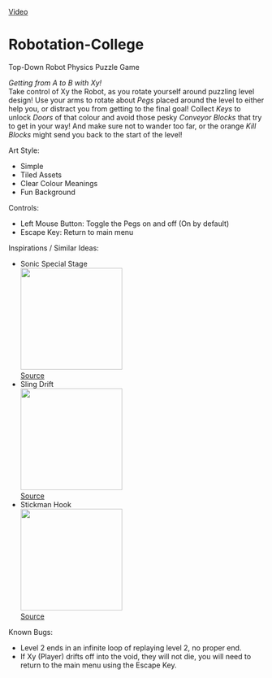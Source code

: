 [Video](https://youtu.be/8lGNuTgE2gU)
# Robotation-College
 Top-Down Robot Physics Puzzle Game

*Getting from A to B with Xy!*\
Take control of Xy the Robot, as you rotate yourself around puzzling level design!
Use your arms to rotate about *Pegs* placed around the level to either help you, or distract you from getting to the final goal!
Collect *Keys* to unlock *Doors* of that colour and avoid those pesky *Conveyor Blocks* that try to get in your way!
And make sure not to wander too far, or the orange *Kill Blocks* might send you back to the start of the level!

Art Style:
- Simple
- Tiled Assets
- Clear Colour Meanings
- Fun Background

Controls:
- Left Mouse Button: Toggle the Pegs on and off (On by default)
- Escape Key: Return to main menu

Inspirations / Similar Ideas:
- Sonic Special Stage\
<img src="https://i.redd.it/irtnjq4rgir81.gif" width="200">\
[Source](https://i.redd.it/irtnjq4rgir81.gif)
- Sling Drift\
<img src="https://picx.zhimg.com/50/v2-316de9bb29127fb2cdc63fa9039a2e6e_720w.gif" width="200">\
[Source](https://picx.zhimg.com/50/v2-316de9bb29127fb2cdc63fa9039a2e6e_720w.gif?source=1940ef5c)
- Stickman Hook\
<img src="https://picx.zhimg.com/v2-a020e18f435e5151ef3d1496985e4a39_720w.gif" width="200">\
[Source](https://picx.zhimg.com/v2-a020e18f435e5151ef3d1496985e4a39_720w.gif?source=172ae18b)

Known Bugs:
- Level 2 ends in an infinite loop of replaying level 2, no proper end.
- If Xy (Player) drifts off into the void, they will not die, you will need to return to the main menu using the Escape Key.
